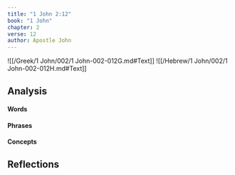 ```yaml
---
title: "1 John 2:12"
book: "1 John"
chapter: 2
verse: 12
author: Apostle John
---
```

![[/Greek/1 John/002/1 John-002-012G.md#Text]]
![[/Hebrew/1 John/002/1 John-002-012H.md#Text]]

## Analysis

#### Words

#### Phrases

#### Concepts

## Reflections
